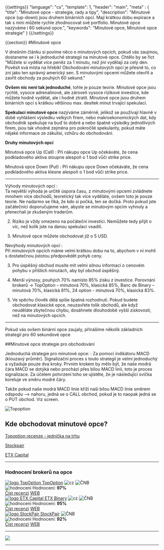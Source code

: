 {{settings}}
  "language": "cs",
  "template": 1,
  "header": "main",
  "meta" : {
    "title": "Minutové opce - strategie, rady a tipy",
    "description": "Minutové opce (up-down) jsou druhem binárních opcí. Mají krátkou dobu expirace a tak s nimi můžete rychle zhodnocovat své portfolio. Minutové opce nazýváme i 60 sekund opce.",
    "keywords": "Minutové opce, Minutové opce strategie"
  }
{{/settings}}

<div class="row">
<div class="col-md-9" role="main" markdown="1">

{{section}}
#Minutové opce

V dnešním článku si povíme něco o minutových opcích, pokud vás zaujmou, dostaneme se i k jednoduché strategii na minutové opce. Chtělo by se říct "Můžete si vydělat více peněz za 1 minutu, než jiní vydělají za celý den. Pověsit svá místa na hřebík! Obchodování minutových opcí je přesně to, co zní jako ten správný americký sen. S minutovými opcemi můžete otevřít a zavřít obchody za pouhých 60 sekund." 

**Ovšem nic není tak jednoduché**, tohle je pouze teorie. Minutové opce jsou rychlé, vysoce adrenalinové, ale zároveň vysoce rizikové investice, kde můžete hodně vydělat, ale i hodně ztratit. Minutové opce jsou druhem binárních opcí s krátkou většinou max. desítek minut trvající spekulací. 

**Spekulací minutové opce** nazýváme záměrně, jelikož se používají hlavně v době vyhlášení výsledku velkých firem, nebo makroekonomických dat, kdy obchodník spekuluje na buď to dobré a nebo špatné výsledky jednotlivých firem, jsou tak vhodné zejména pro pokročilé spekulanty, pokud máte nějaké informace ze zákulisí, vzhůru do obchodování.

**Druhy minutových opcí**

Minutová opce Up (Call)
:  Při nákupu opce Up očekáváte, že cena podkladového aktiva stoupne alespoň o 1 bod vůči strike price.

Minutová opce Down (Put)
:  Při nákupu opce Down očekáváte, že cena podkladového aktiva klesne alespoň o 1 bod vůči strike price.

- - -

Výhody minutových opcí
:   
Ta největší výhoda je určitě úspora času, z minutovými opcemi zvládnete mnohem více obchodů, teoretický tak více vyděláte, ovšem toto je pouze teorie. Ne nadarmo se říká, že kdo si počká, ten se dočká. Proto pokud jste začátečníci doporučujeme vám, abyste se minutovým opcím vyhnuly a přenechali je zkušeným traderům.

2. Riziko je vždy omezeno na počáteční investici. Nemůžete tedy přijít o víc, než kolik jste na danou spekulaci vsadili.

3. Minutové opce můžete obchodovat již o 5 USD.


Nevýhody minutových opcí
:   
Při minutových opcích máme velmi krátkou dobu na to, abychom v ní mohli s dostatečnou jistotou předpovědět pohyb ceny.

3. Pro úspěšný obchod musíte mít velmi silnou informaci o cenovém pohybu v příštích minutách, aby byl obchod úspěšný.

4. Menší výnosy, pouhých 70% namísto 85% zisku z investice. Porovnání brokerů -> TopOption – minutová 70%, klasická 85%, Banc de Binary – minutová 70%, klasická 81%, 24 option - minutová 70%, klasická 83%.

5. Ve spěchu člověk dělá spíše špatná rozhodnutí. Pokud budete obchodovat klasické opce, neuzavřete tolik obchodů, ale když neuděláte zbytečnou chybu, dosáhnete dlouhodobě vyšší ziskovosti, než na minutových opcích.

- - -

Pokud vás ovšem binární opce zaujaly, přínášíme několik základních strategií pro 60 sekundové opce

##Minutové opce strategie pro obchodování

Jednoduchá strategie pro minutové opce:
:    Za pomocí indikátoru MACD (klouzavý průměr). Signalizační proces s touto strategií je velmi jednoduchý a vyžaduje pouze dva kroky. Prvním krokem by mělo být, že naše modrá čára MACD se dotýká nebo prochází přes bílou MACD linii, toto je proces signalizace. Za účelem potvrzení toho se ujistěte, že je následující svíčka koreluje ve směru modré čáry. 

Takže pokud naše modrá MACD linie kříží naši bílou MACD linie směrem odspodu --> nahoru, jedná se o CALL obchod, pokud je to naopak jedná se o PUT obchod. Viz screen.

![Topoption](http://s28.postimg.org/en0f5elfx/opce1.png)

## Kde obchodovat minutové opce?

[Topoption recenze - jednička na trhu](http://www.forexsrovnavac.cz/topoption)

[Stockpair](http://www.forexsrovnavac.cz/stockpair)

[ETX Capital](http://www.forexsrovnavac.cz/etx-capital-zkusenosti)


</div>
<div class="col-md-3" markdown="10">

- - -

<div id="brokeri-box">
<H3 class="brokeri-nadpis">Hodnocení brokerů na opce</H3>
<div class="broker">
  <div class="broker-top">
  <a href="#"  title="TopOption">
    <img src="{{img-url}}brokeri/topoption-logo.png" alt="logo TopOption">
  </a>
  <a class="broker-top-odkaz" target="_parent" href="http://blog.forexsrovnavac.cz/topoption" title="TopOption">TopOption</a>
  <img class="ikona" src="{{img-url}}brokeri/cz.png" alt="cz">
  <img class="ikona" src="{{img-url}}brokeri/cnb.png" alt="ČNB">
  </div>
  <div class="hodnoceni">
  <img src="{{img-url}}brokeri/hodnoceni.png" alt="hodnoceni">
  Hodnocení: <b>97%</b>
  </div>
  <a class="recenze" target="_parent" href="http://forexsrovnavac.cz/topoption" title"Číst recenzi">Číst recenzi</a>
  <a class="ucet" target="_parent" href="http://blog.forexsrovnavac.cz/topoption" title"Otevřít účet">WEB</a>
</div>
<div class="broker">
 <div class="broker-top">
  <a href="#" title="ETX Binary">
    <img src="{{img-url}}brokeri/etxcapital-logo.png" alt="logo ETX Capital">
  </a>
   <a class="broker-top-odkaz" target="_parent"  href="http://www.forexsrovnavac.cz/etx-capital-zkusenosti" title="ETX Binary">ETX Binary</a>
  <img class="ikona" src="{{img-url}}brokeri/cz.png" alt="cz">
  <img class="ikona" src="{{img-url}}brokeri/cnb.png" alt="ČNB">
 </div>
 <div class="hodnoceni">
  <img src="{{img-url}}brokeri/hodnoceni.png" alt="hodnoceni">
  Hodnocení: <b>95%</b>
 </div>
 <a class="recenze" target="_parent" href="http://www.forexsrovnavac.cz/etx-capital-zkusenosti" title"Číst recenzi">Číst recenzi</a>
 <a class="ucet" href="http://blog.forexsrovnavac.cz/etxbinary" title"Otevřít účet">WEB</a>
</div> 
<div class="broker">
 <div class="broker-top">
  <a href="#" title="Stockpair">
    <img src="{{img-url}}brokeri/stockpair-logo.png" alt="logo StockPair">
  </a>
  <a class="broker-top-odkaz" href="#" title="StockPair">StockPair</a>
  <img class="ikona" src="{{img-url}}brokeri/cnb.png" alt="ČNB">
 </div>
 <div class="hodnoceni">
  <img src="{{img-url}}brokeri/hodnoceni.png" alt="hodnoceni">
  Hodnocení: <b>92%</b>
 </div>
 <a class="recenze" href="http://www.forexsrovnavac.cz/stockpair-recenze" title"Číst recenzi">Číst recenzi</a>
 <a class="ucet" href="http://blog.forexsrovnavac.cz/stockpair" title"Otevřít účet">WEB</a>
</div> 

<hr />

<a href="http://blog.forexsrovnavac.cz/topoption" alt="Demo účet"  target="_blank">
 <img src="http://blog.forexsrovnavac.cz/wp-content/uploads/2015/02/2015-02-17-22_43_03-Plus500-_-Akcie-Plus500_-Online-obchodování-s-akciemi-_-Obchodování-s-podíly_kme.png" width="" height=""/>

</a>

<hr />

</div>
</div>
</div>